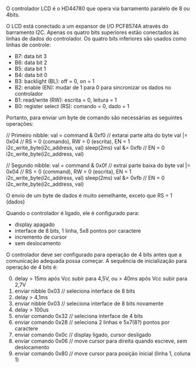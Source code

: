 O controlador LCD é o HD44780 que opera via barramento paralelo de 8 ou 4bits.

O LCD está conectado a um expansor de I/O PCF8574A através do barramento I2C.
Apenas os quatro bits superiores estão conectados às linhas de dados do controlador.
Os quatro bits inferiores são usados como linhas de controle:

   - B7: data bit 3
   - B6: data bit 2
   - B5: data bit 1
   - B4: data bit 0
   - B3: backlight (BL): off = 0, on = 1
   - B2: enable (EN): mudar de 1 para 0 para sincronizar os dados no controlador
   - B1: read/write (RW): escrita = 0, leitura = 1
   - B0: register select (RS): comando = 0, dado = 1

Portanto, para enviar um byte de comando são necessárias as seguintes operações:

   // Primeiro nibble:
   val = command & 0xf0              // extarai parte alta do byte
   val |= 0x04                       // RS = 0 (comando), RW = 0 (escrita), EN = 1
   i2c_write_byte(i2c_address, val)
   sleep(2ms)
   val &= 0xfb                       // EN = 0
   i2c_write_byte(i2c_address, val)

   // Segundo nibble:
   val = command & 0x0f              // extrai parte baixa do byte
   val |= 0x04                       // RS = 0 (command), RW = 0 (escrita), EN = 1
   i2c_write_byte(i2c_address, val)
   sleep(2ms)
   val &= 0xfb                       // EN = 0
   i2c_write_byte(i2c_address, val)

O envio de um byte de dados é muito semelhante, exceto que RS = 1 (dados)

Quando o controlador é ligado, ele é configurado para:

  - display apagado
  - interface de 8 bits, 1 linha, 5x8 pontos por caractere
  - incremento de cursor
  - sem deslocamento

O controlador deve ser configurado para operação de 4 bits antes que a comunicação adequada possa começar.
A sequência de inicialização para operação de 4 bits é:

   0. delay > 15ms após Vcc subir para 4,5V, ou > 40ms após Vcc subir para 2,7V
   1. enviar nibble 0x03     // seleciona interface de 8 bits
   2. delay > 4,1ms
   3. enviar nibble 0x03     // seleciona interface de 8 bits novamente
   4. delay > 100us
   5. enviar comando 0x32    // seleciona interface de 4 bits
   6. enviar comando 0x28    // seleciona 2 linhas e 5x7(8?) pontos por caractere
   7. enviar comando 0x0c    // display ligado, cursor desligado
   8. enviar comando 0x06    // move cursor para direita quando escreve, sem deslocamento
   9. enviar comando 0x80    // move cursor para posição inicial (linha 1, coluna 1)
